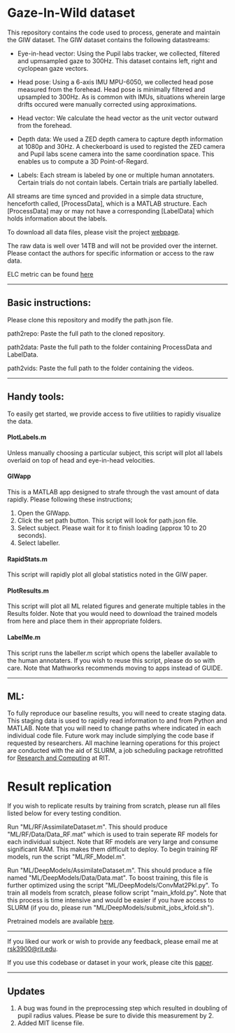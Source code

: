 # Gaze-In-Wild dataset

This repository contains the code used to process, generate and maintain the GIW dataset. The GIW dataset contains the following datastreams:

* Eye-in-head vector: Using the Pupil labs tracker, we collected, filtered and upmsampled gaze to 300Hz. This dataset contains left, right and cyclopean gaze vectors.

* Head pose: Using a 6-axis IMU MPU-6050, we collected head pose measured from the forehead. Head pose is minimally filtered and upsampled to 300Hz. As is common with IMUs, situations wherein large drifts occured were manually corrected using approximations.

* Head vector: We calculate the head vector as the unit vector outward from the forehead.

* Depth data: We used a ZED depth camera to capture depth information at 1080p and 30Hz. A checkerboard is used to registed the ZED camera and Pupil labs scene camera into the same coordination space. This enables us to compute a 3D Point-of-Regard.

* Labels: Each stream is labeled by one or multiple human annotaters. Certain trials do not contain labels. Certain trials are partially labelled. 

All streams are time synced and provided in a simple data structure, henceforth called, [ProcessData], which is a MATLAB structure. Each [ProcessData] may or may not have a corresponding [LabelData] which holds information about the labels.

To download all data files, please visit the project [webpage](http://www.cis.rit.edu/~rsk3900/gaze-in-wild/).

The raw data is well over 14TB and will not be provided over the internet. Please contact the authors for specific information or access to the raw data.

ELC metric can be found [here](https://bitbucket.org/GeorgeARYoung/elc_metric/src/master/)

----------------------------
## Basic instructions:

Please clone this repository and modify the path.json file.

path2repo: Paste the full path to the cloned repository.

path2data: Paste the full path to the folder containing ProcessData and LabelData.

path2vids: Paste the full path to the folder containing the videos.

----------------------------
## Handy tools:

To easily get started, we provide access to five utilities to rapidly visualize the data.

#### PlotLabels.m
Unless manually choosing a particular subject, this script will plot all labels overlaid on top of head and eye-in-head velocities.

#### GIWapp

This is a MATLAB app designed to strafe through the vast amount of data rapidly.
Please following these instructions;
1. Open the GIWapp.
2. Click the set path button. This script will look for path.json file.
3. Select subject. Please wait for it to finish loading (approx 10 to 20 seconds).
4. Select labeller.

#### RapidStats.m
This script will rapidly plot all global statistics noted in the GIW paper.

#### PlotResults.m
This script will plot all ML related figures and generate multiple tables in the Results folder. Note that you would need to download the trained models from here and place them in their appropriate folders.

#### LabelMe.m
This script runs the labeller.m script which opens the labeller available to the human annotaters. If you wish to reuse this script, please do so with care. Note that Mathworks recommends moving to apps instead of GUIDE.

---------------------------
## ML:

To fully reproduce our baseline results, you will need to create staging data. This staging data is used to rapidly read information to and from Python and MATLAB. Note that you will need to change paths where indicated in each individual code file. Future work may include simplying the code base if requested by researchers. All machine learning operations for this project are conducted with the aid of SLURM, a job scheduling package retrofitted for [Research and Computing](https://www.rit.edu/researchcomputing/) at RIT. 

# Result replication
If you wish to replicate results by training from scratch, please run all files listed below for every testing condition.

Run "ML/RF/AssimilateDataset.m". This should produce "ML/RF/Data/Data_RF.mat" which is used to train seperate RF models for each individual subject. Note that RF models are very large and consume significant RAM. This makes them difficult to deploy. To begin training RF models, run the script "ML/RF_Model.m".

Run "ML/DeepModels/AssimilateDataset.m". This should produce a file named "ML/DeepModels/Data/Data.mat". To boost training, this file is further optimized using the script "ML/DeepModels/ConvMat2Pkl.py". To train all models from scratch, please follow script "main_kfold.py". Note that this process is time intensive and would be easier if you have access to SLURM (if you do, please run "ML/DeepModels/submit_jobs_kfold.sh").

Pretrained models are available [here](https://drive.google.com/open?id=176sbXB3sXF-gJqZEhWEV-OxQtgtXKq_P).

---------------------------
If you liked our work or wish to provide any feedback, please email me at rsk3900@rit.edu.

If you use this codebase or dataset in your work, please cite this [paper](https://www.nature.com/articles/s41598-020-59251-5).

---------------------------
## Updates

1. A bug was found in the preprocessing step which resulted in doubling of pupil radius values. Please be sure to divide this measurement by 2.
2. Added MIT license file.

